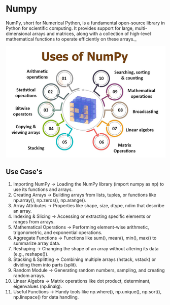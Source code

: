 # Numpy

NumPy, short for Numerical Python, is a fundamental open-source library in Python for scientific
computing. It provides support for large, multi-dimensional arrays and matrices,
along with a collection of high-level mathematical functions to operate efficiently on these arrays._ 

![use of numpy picture](../images/use_of_numpy.png)

## Use Case's
1. Importing NumPy → Loading the NumPy library (import numpy as np) to use its functions and arrays.
2. Creating Arrays → Building arrays from lists, tuples, or functions like np.array(), np.zeros(), np.arange().
3. Array Attributes → Properties like shape, size, dtype, ndim that describe an array.
4. Indexing & Slicing → Accessing or extracting specific elements or ranges from arrays.
5. Mathematical Operations → Performing element-wise arithmetic, trigonometric, and exponential operations.
6. Aggregate Functions → Functions like sum(), mean(), min(), max() to summarize array data.
7. Reshaping → Changing the shape of an array without altering its data (e.g., reshape()).
8. Stacking & Splitting → Combining multiple arrays (hstack, vstack) or dividing them into parts (split).
9. Random Module → Generating random numbers, sampling, and creating random arrays.
10. Linear Algebra → Matrix operations like dot product, determinant, eigenvalues (np.linalg).
11. Useful Functions → Handy tools like np.where(), np.unique(), np.sort(), np.linspace() for data handling.



